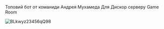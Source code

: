 Топовий бот от команиди Андрея Мухамеда Для Дискор серверу Game Room

![BLkwyz23456qQ98](https://user-images.githubusercontent.com/128980327/236634289-c88c1b9f-617d-4f73-be90-ad7e610bc815.jpg)
